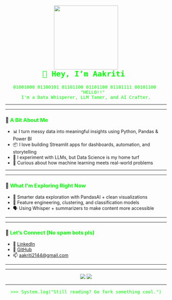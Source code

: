 <h1 align="center">
  <img src="https://media.giphy.com/media/NytMLKyiaIh6VH9SPm/giphy.gif" width="200"/>
<br>
  <code style="color: #00FF00; font-family: monospace;">👋 Hey, I’m Aakriti </code>
</h1>

<pre align="center" style="color: #00ff00">
01001000 01100101 01101100 01101100 01101111 00101100 
     "HELLO!!"
I'm a Data Whisperer, LLM Tamer, and AI Crafter.
</pre>

---
---

### 🧠 <span style="color:#00ff00">A Bit About Me</span>

- 📊 I turn messy data into meaningful insights using Python, Pandas & Power BI  
- 📦 I love building Streamlit apps for dashboards, automation, and storytelling  
- 🧠 I experiment with LLMs, but Data Science is my home turf  
- 🌟 Curious about how machine learning meets real-world problems   

---
---

### 🔭 <span style="color:#00ff00">What I'm Exploring Right Now</span>

- 🧮 Smarter data exploration with PandasAI + clean visualizations  
- 🔎 Feature engineering, clustering, and classification models  
- 🗣️ Using Whisper + summarizers to make content more accessible 

---
---

### 💬 <span style="color:#00ff00">Let’s Connect (No spam bots pls)</span>

  
- 💼 [LinkedIn](https://www.linkedin.com/in/aakritidhardubey/)  
- 🧠 [GitHub](https://github.com/aakritidhardubey)  
- 📫 aakriti2144@gmail.com  

---
---

<p align="center">
  <img src="https://github-readme-stats.vercel.app/api?username=aakritidhardubey&show_icons=true&theme=matrix" />
  <img src="https://github-readme-stats.vercel.app/api/top-langs/?username=aakritidhardubey&layout=compact&theme=matrix" />
</p>

---

<pre align="center" style="color:#00FF00">
>>> System.log("Still reading? Go fork something cool.")
</pre>
